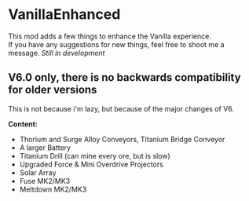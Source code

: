 # VanillaEnhanced

This mod adds a few things to enhance the Vanilla experience.  
If you have any suggestions for new things, feel free to shoot me a message.
*Still in development*

## V6.0 only, there is no backwards compatibility for older versions

This is not because i'm lazy, but because of the major changes of V6.

**Content:**

- Thorium and Surge Alloy Conveyors, Titanium Bridge Conveyor
- A larger Battery
- Titanium Drill (can mine every ore, but is slow)
- Upgraded Force & Mini Overdrive Projectors
- Solar Array
- Fuse MK2/MK3
- Meltdown MK2/MK3
